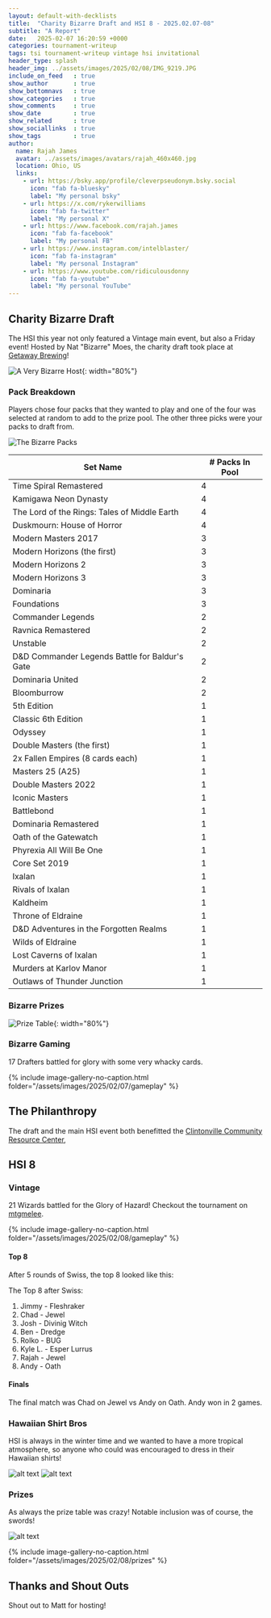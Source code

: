 ```yaml
---
layout: default-with-decklists
title:  "Charity Bizarre Draft and HSI 8 - 2025.02.07-08"
subtitle: "A Report"
date:   2025-02-07 16:20:59 +0000
categories: tournament-writeup
tags: tsi tournament-writeup vintage hsi invitational
header_type: splash
header_img: ../assets/images/2025/02/08/IMG_9219.JPG
include_on_feed   : true
show_author       : true
show_bottomnavs   : true
show_categories   : true
show_comments     : true
show_date         : true
show_related      : true
show_sociallinks  : true
show_tags         : true
author:
  name: Rajah James
  avatar: ../assets/images/avatars/rajah_460x460.jpg
  location: Ohio, US
  links:
    - url: https://bsky.app/profile/cleverpseudonym.bsky.social
      icon: "fab fa-bluesky"
      label: "My personal bsky"
    - url: https://x.com/rykerwilliams
      icon: "fab fa-twitter"
      label: "My personal X"
    - url: https://www.facebook.com/rajah.james
      icon: "fab fa-facebook"
      label: "My personal FB"
    - url: https://www.instagram.com/intelblaster/
      icon: "fab fa-instagram"
      label: "My personal Instagram"
    - url: https://www.youtube.com/ridiculousdonny
      icon: "fab fa-youtube"
      label: "My personal YouTube"
---
```


## Charity Bizarre Draft

The HSI this year not only featured a Vintage main event, but also a Friday event! Hosted by Nat "Bizarre" Moes, the charity draft took place at [Getaway Brewing](https://getawaybrewing.com/homepage)!

![A Very Bizarre Host](../assets/images/2025/02/07/IMG_9196.JPG){: width="80%"}

### Pack Breakdown

Players chose four packs that they wanted to play and one of the four was selected at random to add to the prize pool. The other three picks were your packs to draft from.

![The Bizarre Packs](../assets/images/2025/02/07/IMG_9191.JPG)


<!-- 
![Pack Breakdown](../assets/images/2025/02/07/image-1.png) -->

| **Set Name**                                   | **\# Packs In Pool** |
| ---------------------------------------------- | -------------------- |
| Time Spiral Remastered                         | 4                    |
| Kamigawa Neon Dynasty                          | 4                    |
| The Lord of the Rings: Tales of Middle Earth   | 4                    |
| Duskmourn: House of Horror                     | 4                    |
| Modern Masters 2017                            | 3                    |
| Modern Horizons (the first)                    | 3                    |
| Modern Horizons 2                              | 3                    |
| Modern Horizons 3                              | 3                    |
| Dominaria                                      | 3                    |
| Foundations                                    | 3                    |
| Commander Legends                              | 2                    |
| Ravnica Remastered                             | 2                    |
| Unstable                                       | 2                    |
| D&D Commander Legends Battle for Baldur's Gate | 2                    |
| Dominaria United                               | 2                    |
| Bloomburrow                                    | 2                    |
| 5th Edition                                    | 1                    |
| Classic 6th Edition                            | 1                    |
| Odyssey                                        | 1                    |
| Double Masters (the first)                     | 1                    |
| 2x Fallen Empires (8 cards each)               | 1                    |
| Masters 25 (A25)                               | 1                    |
| Double Masters 2022                            | 1                    |
| Iconic Masters                                 | 1                    |
| Battlebond                                     | 1                    |
| Dominaria Remastered                           | 1                    |
| Oath of the Gatewatch                          | 1                    |
| Phyrexia All Will Be One                       | 1                    |
| Core Set 2019                                  | 1                    |
| Ixalan                                         | 1                    |
| Rivals of Ixalan                               | 1                    |
| Kaldheim                                       | 1                    |
| Throne of Eldraine                             | 1                    |
| D&D Adventures in the Forgotten Realms         | 1                    |
| Wilds of Eldraine                              | 1                    |
| Lost Caverns of Ixalan                         | 1                    |
| Murders at Karlov Manor                        | 1                    |
| Outlaws of Thunder Junction                    | 1                    |

### Bizarre Prizes

![Prize Table](../assets/images/2025/02/07/IMG_8673.jpg){: width="80%"}

### Bizarre Gaming

17 Drafters battled for glory with some very whacky cards.

{% include image-gallery-no-caption.html folder="/assets/images/2025/02/07/gameplay" %}

## The Philanthropy

The draft and the main HSI event both benefitted the [Clintonville Community Resource Center](https://www.clintonvillecrc.org/),

## HSI 8

### Vintage

21 Wizards battled for the Glory of Hazard! Checkout the tournament on [mtgmelee](https://melee.gg/Tournament/View/213388).

{% include image-gallery-no-caption.html folder="/assets/images/2025/02/08/gameplay" %}

#### Top 8

After 5 rounds of Swiss, the top 8 looked like this:

The Top 8 after Swiss:

1. Jimmy - Fleshraker
1. Chad - Jewel
1. Josh - Divinig Witch
1. Ben - Dredge
1. Rolko - BUG
1. Kyle L. - Esper Lurrus
1. Rajah - Jewel
1. Andy - Oath

#### Finals

The final match was Chad on Jewel vs Andy on Oath. Andy won in 2 games.

### Hawaiian Shirt Bros

HSI is always in the winter time and we wanted to have a more tropical atmosphere, so anyone who could was encouraged to dress in their Hawaiian shirts!

![alt text](../assets/images/2025/02/08/IMG_8683.jpg)
![alt text](../assets/images/2025/02/08/IMG_8694.jpg)

### Prizes

As always the prize table was crazy! Notable inclusion was of course, the swords!

![alt text](../assets/images/2025/02/08/prizes/IMG_8680.jpg)

{% include image-gallery-no-caption.html folder="/assets/images/2025/02/08/prizes" %}

## Thanks and Shout Outs

Shout out to Matt for hosting!
